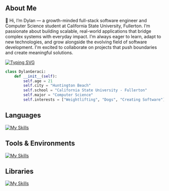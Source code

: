 ## About Me
👋 Hi, I’m Dylan — a growth-minded full-stack software engineer and Computer Science student at California State University, Fullerton. I’m passionate about building scalable, real-world applications that bridge complex systems with everyday impact. I’m always eager to learn, adapt to new technologies, and grow alongside the evolving field of software development. I'm excited to collaborate on projects that push boundaries and create meaningful solutions.



[![Typing SVG](https://readme-typing-svg.demolab.com?font=Fira+Code&pause=1000&color=65F7CE&width=435&lines=Always+Learning+new+Frameworks;Backend-focused+Developer;Interested+in+ML+and+Data+Science)](https://git.io/typing-svg)

```python
class DylanGeraci:
    def __init__(self):
        self.age = 21
        self.city = "Huntington Beach"
        self.school = "California State University - Fullerton"
        self.major = "Computer Science"
        self.interests = ["Weightlifting", "Dogs", "Creating Software"]
```

## Languages
[![My Skills](https://skillicons.dev/icons?i=py,cpp,c,js,java,html,css&perline=8)](https://skillicons.dev)

## Tools & Environments
[![My Skills](https://skillicons.dev/icons?i=azure,git,github,vscode,aws,sqlite&perline=8)](https://skillicons.dev)

## Libraries
[![My Skills](https://skillicons.dev/icons?i=tensorflow,pytorch,fastapi&perline=8)](https://skillicons.dev)
